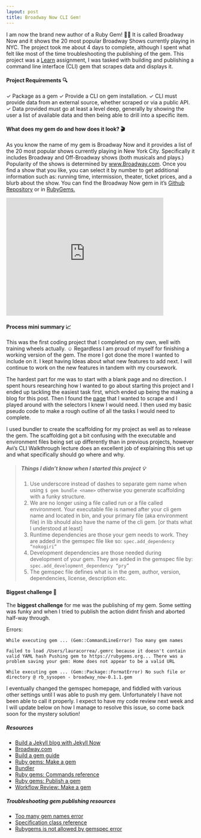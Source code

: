 ```yaml
---
layout: post
title: Broadway Now CLI Gem!
---
```


I am now the brand new author of a Ruby Gem! :tada::dancer: It is called Broadway Now and it shows the 20 most popular Broadway Shows currently playing in NYC. The project took me about 4 days to complete, although I spent what felt like most of the time troubleshooting the publishing of the gem. This project was a [Learn](https://learn.co/verified/?coupon=lv-student-referral-25&utm_campaign=Learn%20Student%20Referral%20Program&utm_medium=In%20App%20Email&utm_source=Learn.co%20Email%20Drips) assignment, I was tasked with building and publishing a command line interface (CLI) gem that scrapes data and displays it.

#### Project Requirements :mag:
✓ Package as a gem
✓ Provide a CLI on gem installation.
✓ CLI must provide data from an external source, whether scraped or via a public API.
✓ Data provided must go at least a level deep, generally by showing the user a list of available data and then being able to drill into a specific item.

#### What does my gem do and how does it look? :clapper:

As you know the name of my gem is Broadway Now and it provides a list of the 20 most popular shows currently playing in New York City. Specifically it includes Broadway and Off-Broadway shows (both musicals and plays.) Popularity of the shows is determined by www.Broadway.com. Once you find a show that you like, you can select it by number to get additional information such as: running time, intermission, theater, ticket prices, and a blurb about the show. You can find the Broadway Now gem in it’s [Github Repository]( ) or in [RubyGems.]( https://rubygems.org/gems/broadway_now ) 

<iframe width="420" height="315" src="https://www.youtube.com/embed/Edv71AV-DGM" frameborder="0" allowfullscreen></iframe>

#### Process mini summary :chart_with_upwards_trend:

This was the first coding project that I completed on my own, well with training wheels actually. :relaxed: Regardless I am proud of myself for finishing a working version of the gem. The more I got done the more I wanted to include on it. I kept having Ideas about what new features to add next. I will continue to work on the new features in tandem with my coursework. 

The hardest part for me was to start with a blank page and no direction. I spent hours researching how I wanted to go about starting this project and I ended up tackling the easiest task first, which ended up being the making a blog for this post. Then I found the [page](http://www.broadway.com/) that I wanted to scrape and I played around with the selectors I knew I would need. I then used my basic pseudo code to make a rough outline of all the tasks I would need to complete.

I used bundler to create the scaffolding for my project as well as to release the gem. The scaffolding got a bit confusing with the executable and environment files being set up differently than in previous projects, however Avi’s CLI Walkthrough lecture does an excellent job of explaining this set up and what specifically should go where and why.

>##### Things I didn’t know when I started this project :bulb:
>1. Use underscore instead of dashes to separate gem name when using `$ gem bundle <name>` otherwise you generate scaffolding with a funky structure.
>2. We are no longer using a file called run or a file called environment. Your executable file is named after your cli gem name and located in bin, and your primary file (aka environment file) in lib should also have the name of the cli gem. [or thats what I understood at least]
>3. Runtime dependencies are those your gem needs to work. They are added in the gemspec file like so: `spec.add_dependency “nokogiri”`
>4.  Development dependencies are those needed during development of your gem. They are added in the gemspec file by: `spec.add_development_dependency “pry”`
>5.  The gemspec file defines what is in the gem, author, version, dependencies, license, description etc.

#### Biggest challenge :hammer:

The **biggest challenge** for me was the publishing of my gem. Some setting was funky and when I tried to publish the action didnt finish and aborted half-way through. 


Errors:


`While executing gem ... (Gem::CommandLineError)
    Too many gem names`

`Failed to load /Users/lauracorrea/.gemrc because it doesn't contain valid YAML hash
Pushing gem to https://rubygems.org...
There was a problem saving your gem: Home does not appear to be a valid URL`

`While executing gem ... (Gem::Package::FormatError)
    No such file or directory @ rb_sysopen - broadway_now-0.1.1.gem`


I eventually changed the gemspec homepage, and fiddled with various other settings until I was able to push my gem. Unfortunately I have not been able to call it properly. I expect to have my code review next week and I will update below on how I manage to resolve this issue, so come back soon for the mystery solution!

##### Resources
- [Build a Jekyll blog with Jekyll Now](https://www.smashingmagazine.com/2014/08/build-blog-jekyll-github-pages/)
- [Broadway.com](http://www.broadway.com/)
- [Build a gem guide](https://quickleft.com/blog/engineering-lunch-series-step-by-step-guide-to-building-your-first-ruby-gem/)
- [Ruby gems: Make a gem](http://guides.rubygems.org/make-your-own-gem/)
- [Bundler](http://bundler.io/v1.11/bundle_gem.html)
- [Ruby gems: Commands reference](http://guides.rubygems.org/command-reference/)
- [Ruby gems: Publish a gem](http://guides.rubygems.org/publishing/)
- [Workflow Review: Make a gem](http://lcorr8.github.io/Workflow-review-worksheet-cli-gem/)

##### Troubleshooting gem publishing resources
- [Too many gem names error](https://fleetingdev.wordpress.com/2015/03/21/how-to-fix-the-%C2%93too-many-gem-names%C2%94-error-when-running-gem-build/)
- [Specification class reference](http://guides.rubygems.org/specification-reference/)
- [Rubygems is not allowed by gemspec error](http://bparanj.blogspot.com/2015/06/error-httpsrubygemsorg-is-not-allowed.html)









